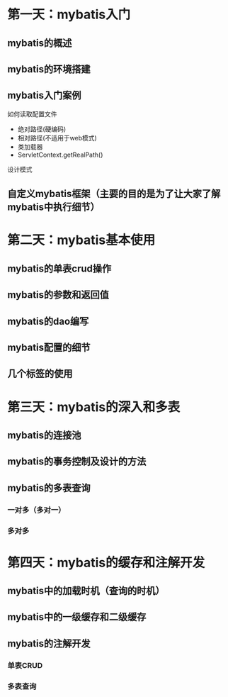 # 第一天：mybatis入门

## mybatis的概述

## mybatis的环境搭建

## mybatis入门案例

如何读取配置文件

-   绝对路径(硬编码)
-   相对路径(不适用于web模式)
-   类加载器 
-   ServletContext.getRealPath()

设计模式



## 自定义mybatis框架（主要的目的是为了让大家了解mybatis中执行细节）

# 第二天：mybatis基本使用

## mybatis的单表crud操作

## mybatis的参数和返回值

## mybatis的dao编写

## mybatis配置的细节

## 几个标签的使用

# 第三天：mybatis的深入和多表

## mybatis的连接池

## mybatis的事务控制及设计的方法

## mybatis的多表查询

### 一对多（多对一）

### 多对多

# 第四天：mybatis的缓存和注解开发

## mybatis中的加载时机（查询的时机）

## mybatis中的一级缓存和二级缓存

## mybatis的注解开发

### 单表CRUD

### 多表查询